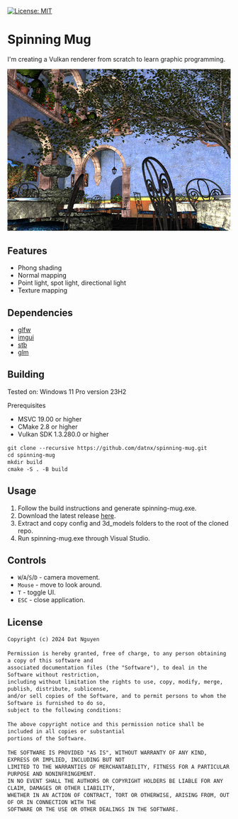 [![License: MIT](https://img.shields.io/packagist/l/doctrine/orm.svg)](https://opensource.org/licenses/MIT)

# Spinning Mug
I'm creating a Vulkan renderer from scratch to learn graphic programming.

![san miguel](img/san_miguel.png)

## Features
* Phong shading
* Normal mapping
* Point light, spot light, directional light
* Texture mapping

## Dependencies
* [glfw](https://github.com/glfw/glfw)
* [imgui](https://github.com/ocornut/imgui)
* [stb](https://github.com/nothings/stb)
* [glm](https://github.com/g-truc/glm)

## Building
Tested on: Windows 11 Pro version 23H2

Prerequisites
* MSVC 19.00 or higher
* CMake 2.8 or higher
* Vulkan SDK 1.3.280.0 or higher

```
git clone --recursive https://github.com/datnx/spinning-mug.git
cd spinning-mug
mkdir build
cmake -S . -B build
```

## Usage
1. Follow the build instructions and generate spinning-mug.exe.
1. Download the latest release [here](https://github.com/datnx/spinning-mug/releases/download/v0.3/spinning-mug-v0.3.1.zip).
2. Extract and copy config and 3d_models folders to the root of the cloned repo.
3. Run spinning-mug.exe through Visual Studio.

## Controls
* `W`/`A`/`S`/`D` - camera movement.
* `Mouse` - move to look around.
* `T` - toggle UI.
* `ESC` - close application.

## License
```
Copyright (c) 2024 Dat Nguyen

Permission is hereby granted, free of charge, to any person obtaining a copy of this software and 
associated documentation files (the "Software"), to deal in the Software without restriction, 
including without limitation the rights to use, copy, modify, merge, publish, distribute, sublicense,
and/or sell copies of the Software, and to permit persons to whom the Software is furnished to do so, 
subject to the following conditions:

The above copyright notice and this permission notice shall be included in all copies or substantial
portions of the Software.

THE SOFTWARE IS PROVIDED "AS IS", WITHOUT WARRANTY OF ANY KIND, EXPRESS OR IMPLIED, INCLUDING BUT NOT 
LIMITED TO THE WARRANTIES OF MERCHANTABILITY, FITNESS FOR A PARTICULAR PURPOSE AND NONINFRINGEMENT. 
IN NO EVENT SHALL THE AUTHORS OR COPYRIGHT HOLDERS BE LIABLE FOR ANY CLAIM, DAMAGES OR OTHER LIABILITY,
WHETHER IN AN ACTION OF CONTRACT, TORT OR OTHERWISE, ARISING FROM, OUT OF OR IN CONNECTION WITH THE 
SOFTWARE OR THE USE OR OTHER DEALINGS IN THE SOFTWARE.
```